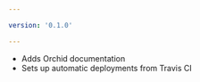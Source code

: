 ```yaml
---

version: '0.1.0'

---
```


- Adds Orchid documentation
- Sets up automatic deployments from Travis CI
